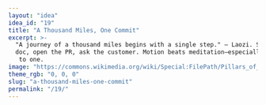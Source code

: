 ```yaml
---
layout: "idea"
idea_id: "19"
title: "A Thousand Miles, One Commit"
excerpt: >-
  "A journey of a thousand miles begins with a single step." — Laozi. Start the 
  doc, open the PR, ask the customer. Motion beats meditation—especially at zero
   to one.
image: "https://commons.wikimedia.org/wiki/Special:FilePath/Pillars_of_creation_2014_HST_WFC3-UVIS_full-res.jpg"
theme_rgb: "0, 0, 0"
slug: "a-thousand-miles-one-commit"
permalink: "/19/"
---
```

<!-- TODO: Paste the full body content for this idea here. -->

